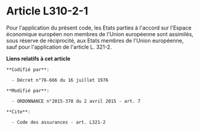 # Article L310-2-1

Pour l'application du présent code, les Etats parties à l'accord sur l'Espace économique européen non membres  de l'Union
européenne sont assimilés, sous réserve de réciprocité, aux Etats membres  de l'Union européenne, sauf pour l'application de
l'article L. 321-2.

**Liens relatifs à cet article**

	**Codifié par**:

	  - Décret n°76-666 du 16 juillet 1976

	**Modifié par**:

	  - ORDONNANCE n°2015-378 du 2 avril 2015 - art. 7

	**Cite**:

	  - Code des assurances - art. L321-2

